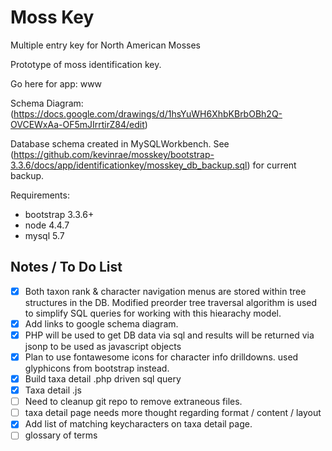 # Moss Key
Multiple entry key for North American Mosses

Prototype of moss identification key.

Go here for app:  www

Schema Diagram: (https://docs.google.com/drawings/d/1hsYuWH6XhbKBrbOBh2Q-OVCEWxAa-OF5mJIrrtirZ84/edit)

Database schema created in MySQLWorkbench.  See (https://github.com/kevinrae/mosskey/bootstrap-3.3.6/docs/app/identificationkey/mosskey_db_backup.sql) for current backup.

Requirements:
 * bootstrap 3.3.6+
 * node 4.4.7
 * mysql 5.7
 
## Notes / To Do List
- [x]  Both taxon rank & character navigation menus are stored within tree structures in the DB.  Modified preorder tree traversal algorithm is used to simplify SQL queries for working with this hiearachy model.
- [x] Add links to google schema diagram.
- [x] PHP will be used to get DB data via sql and results will be returned via jsonp to be used as javascript objects
- [x] Plan to use fontawesome icons for character info drilldowns. used glyphicons from bootstrap instead.
- [x] Build taxa detail .php driven sql query
- [x] Taxa detail .js
- [ ] Need to cleanup git repo to remove extraneous files.
- [ ] taxa detail page needs more thought regarding format / content / layout
- [x] Add list of matching keycharacters on taxa detail page.
- [ ] glossary of terms
